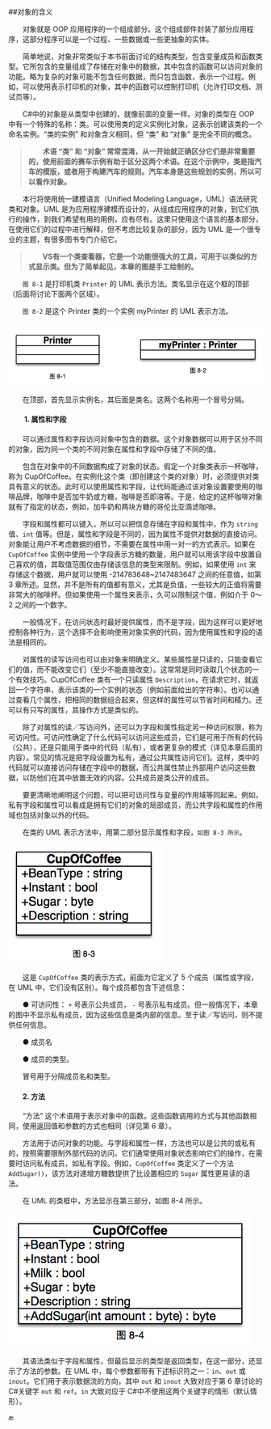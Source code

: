 ##对象的含义

&emsp;&emsp;对象就是 OOP 应用程序的一个组成部分。这个组成部件封装了部分应用程序，这部分程序可以是一个过程、一些数据或一些更抽象的实体。

&emsp;&emsp;简单地说，对象非常类似于本书前面讨论的结构类型，包含变量成员和函数类型。它所包含的变量组成了存储在对象中的数据，其中包含的函数可以访问对象的功能。略为复杂的对象可能不包含任何数据，而只包含函数，表示一个过程。例如，可以使用表示打印机的对象，其中的函数可以控制打印机（允许打印文档、测试页等）。

&emsp;&emsp;C#中的对象是从类型中创建的，就像前面的变量一样。对象的类型在 OOP 中有一个特殊的名称：类。可以使用类的定义实例化对象，这表示创建该类的一个命名实例。“类的实例” 和对象含义相同，但 “类” 和 “对象” 是完全不同的概念。

>&emsp;&emsp;**术语 “类” 和 “对象” 常常混淆，从一开始就正确区分它们是非常重要的，使用前面的赛车示例有助于区分这两个术语。在这个示例中，类是指汽车的模版，或者用于构建汽车的规则。汽车本身是这些规划的实例，所以可以看作对象。**

&emsp;&emsp;本行将使用统一建模语言（Unified Modeling Language，UML）语法研究类和对象。UML 是为应用程序建模而设计的，从组成应用程序的对象，到它们执行的操作，到我们希望有用的用例，应有尽有。这里只使用这个语言的基本部分，在使用它们的过程中进行解释，但不考虑比较复杂的部分，因为 UML 是一个很专业的主题，有很多图书专门介绍它。

>&emsp;&emsp;**VS有一个类查看器，它是一个功能很强大的工具，可用于以类似的方式显示类。但为了简单起见，本章的图是手工绘制的。**


&emsp;&emsp;`图 8-1` 是打印机类 `Printer` 的 UML 表示方法。类名显示在这个框的顶部（后面将讨论下面两个区域）。

&emsp;&emsp;`图 8-2` 是这个 Printer 类的一个实例 myPrinter 的 UML 表示方法。

![图8-1](/assets/8-1.png)

&emsp;&emsp;在顶部，首先显示实例名，其后面是类名。这两个名称用一个冒号分隔。

#### &emsp;&emsp; 1. 属性和字段

&emsp;&emsp;可以通过属性和字段访问对象中包含的数据。这个对象数据可以用于区分不同的对象，因为同一个类的不同对象在属性和字段中存储了不同的值。

&emsp;&emsp;包含在对象中的不同数据构成了对象的状态。假定一个对象类表示一杯咖啡，称为 CupOfCoffee。在实例化这个类（即创建这个类的对象）时，必须提供对类具有意义的状态。此时可以使用属性和字段，让代码能通过该对象设置要使用的咖啡品牌，咖啡中是否加牛奶或方糖，咖啡是否即溶等。于是，给定的这杯咖啡对象就有了指定的状态，例如，加牛奶和两块方糖的哥伦比亚滴滤咖啡。

&emsp;&emsp;字段和属性都可以键入，所以可以把信息存储在字段和属性中，作为 `string` 值、`int` 值等。但是，属性和字段是不同的，因为属性不提供对数据的直接访问。对象能让用户不考虑数据的细节，不需要在属性中用一对一的方式表示。如果在 `CupOfCoffee` 实例中使用一个字段表示方糖的数量，用户就可以用该字段中放置自己喜欢的值，其取值范围仅由存储该信息的类型来限制。例如，如果使用 `int` 来存储这个数据，用户就可以使用 -214783648~2147483647 之间的任意值，如第 3 章所述。显然，并不是所有的值都有意义，尤其是负值，一些较大的正值将需要非常大的咖啡杯。但如果使用一个属性来表示，久可以限制这个值，例如介于 0～2 之间的一个数字。

&emsp;&emsp;一般情况下，在访问状态时最好提供属性，而不是字段，因为这样可以更好地控制各种行为，这个选择不会影响使用对象实例的代码，因为使用属性和字段的语法是相同的。

&emsp;&emsp;对属性的读写访问也可以由对象来明确定义。某些属性是只读的，只能查看它们的值，而不能改变它们（至少不能直接改变）。这常常是同时读取几个状态的一个有效技巧。CupOfCoffee 类有一个只读属性 `Description`，在请求它时，就返回一个字符串，表示该类的一个实例的状态（例如前面给出的字符串）。也可以通过查看几个属性，把相同的数据组合起来，但这样的属性可以节省时间和精力。还可以有只写的属性，其操作方式是类似的。

&emsp;&emsp;除了对属性的读／写访问外，还可以为字段和属性指定另一种访问权限，称为可访问性。可访问性确定了什么代码可以访问这些成员，它们是可用于所有的代码（公共），还是只能用于类中的代码（私有），或者更复杂的模式（详见本章后面的内容）。常见的情况是把字段设置为私有，通过公共属性访问它们。这样，类中的代码就可以直接访问存储在字段中的数据，而公共属性禁止外部用户访问这些数据，以防他们在其中放置无效的内容。公共成员是类公开的成员。

&emsp;&emsp;要更清晰地阐明这个问题，可以把可访问性与变量的作用域等同起来。例如，私有字段和属性可以看成是拥有它们的对象的局部成员，而公共字段和属性的作用域也包括对象以外的代码。

&emsp;&emsp;在类的 UML 表示方法中，用第二部分显示属性和字段，`如图 8-3 所示`。

![图 8-3](/assets/8-3.png)

&emsp;&emsp;这是 `CupOfCoffee` 类的表示方式，前面为它定义了 5 个成员（属性或字段，在 UML 中，它们没有区别）。每个成员都包含下述信息：

&emsp;&emsp;● 可访问性： `+` 号表示公共成员， `-` 号表示私有成员。但一般情况下，本章的图中不显示私有成员，因为这些信息是类内部的信息。至于读／写访问，则不提供任何信息。

&emsp;&emsp;● 成员名

&emsp;&emsp;● 成员的类型。

&emsp;&emsp;冒号用于分隔成员名和类型。


#### &emsp;&emsp;2. 方法

&emsp;&emsp;“方法” 这个术语用于表示对象中的函数。这些函数调用的方式与其他函数相同，使用返回值和参数的方式也相同（详见第 6 章）。

&emsp;&emsp;方法用于访问对象的功能。与字段和属性一样，方法也可以是公共的或私有的，按照需要限制外部代码的访问。它们通常使用对象状态影响它们的操作，在需要时访问私有成员，如私有字段。例如，`CupOfCoffee` 类定义了一个方法 `AddSugar()`，该方法对递增方糖数提供了比设置相应的 `Sugar` 属性更易读的语法。

&emsp;&emsp;在 UML 的类框中，方法显示在第三部分，如图 8-4 所示。

![图 8-4](/assets/8-4.png)


&emsp;&emsp;其语法类似于字段和属性，但最后显示的类型是返回类型，在这一部分，还显示了方法的参数。在 UML 中，每个参数都带有下述标识符之一：`in`、`out` 或 `inout`。它们用于表示数据流的方向，其中 `out` 和 `inout` 大致对应于第 6 章讨论的 C#关键字 `out` 和 `ref`。`in` 大致对应于 C#中不使用这两个关键字的情形（默认情形）。












🔚

